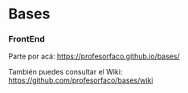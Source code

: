# Bases
### FrontEnd

Parte por acá: https://profesorfaco.github.io/bases/

También puedes consultar el Wiki: https://github.com/profesorfaco/bases/wiki
